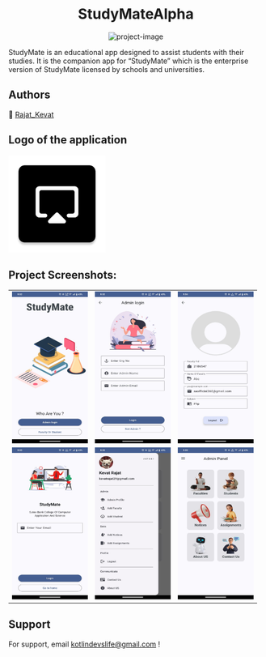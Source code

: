 <h1 align="center" id="title">StudyMateAlpha</h1>

<p align="center"><img src="https://socialify.git.ci/kotlindevs/StudyMateAlpha/image?language=1&amp;owner=1&amp;name=1&amp;stargazers=1&amp;theme=Light" alt="project-image"></p>

<p id="description">StudyMate is an educational app designed to assist students with their studies. It is the companion app for “StudyMate” which is the enterprise version of StudyMate licensed by schools and universities.</p>

## Authors
🌊 [Rajat_Kevat](https://rajattdev.carrd.co)

## Logo of the application
![Logo](https://raw.githubusercontent.com/kotlindevs/Dopamine/Stable/app/src/main/res/mipmap-xxxhdpi/ic_launcher.webp)

<h2>Project Screenshots:</h2>

<table>
  <tr>
    <td><img src="https://raw.githubusercontent.com/kotlindevs/StudyMateAlpha/refs/heads/master/app/1.jpg" alt="project-screenshot" width="150" height="300"></td>
    <td><img src="https://github.com/kotlindevs/StudyMateAlpha/blob/master/app/2.jpg?raw=true" alt="project-screenshot" width="150" height="300"></td>
    <td><img src="https://github.com/kotlindevs/StudyMateAlpha/blob/master/app/3.jpg?raw=true" alt="project-screenshot" width="150" height="300"></td>
  </tr>
  <tr>
    <td><img src="https://github.com/kotlindevs/StudyMateAlpha/blob/master/app/4.jpg?raw=true" alt="project-screenshot" width="150" height="300"></td>
    <td><img src="https://github.com/kotlindevs/StudyMateAlpha/blob/master/app/5.jpg?raw=true" alt="project-screenshot" width="150" height="300"></td>
    <td><img src="https://github.com/kotlindevs/StudyMateAlpha/blob/master/app/6.jpg?raw=true" alt="project-screenshot" width="150" height="300"></td>
  </tr>
</table>

## Support

For support, email kotlindevslife@gmail.com !
